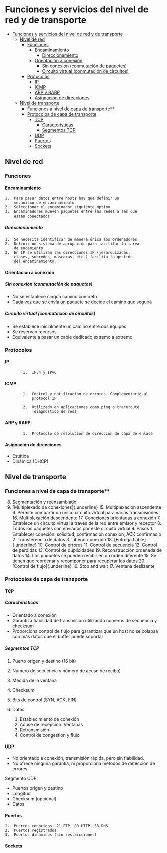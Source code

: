 # Funciones y servicios del nivel de red y de transporte

- [Funciones y servicios del nivel de red y de transporte](#funciones-y-servicios-del-nivel-de-red-y-de-transporte)
  - [Nivel de red](#nivel-de-red)
    - [Funciones](#funciones)
      - [Encaminamiento](#encaminamiento)
        - [Direccionamiento](#direccionamiento)
      - [Orientación a conexión](#orientaci%C3%B3n-a-conexi%C3%B3n)
        - [Sin conexión (conmutación de paquetes)](#sin-conexi%C3%B3n-conmutaci%C3%B3n-de-paquetes)
        - [Circuito virtual (conmutación de circuitos)](#circuito-virtual-conmutaci%C3%B3n-de-circuitos)
    - [Protocolos](#protocolos)
      - [IP](#ip)
      - [ICMP](#icmp)
      - [ARP y RARP](#arp-y-rarp)
      - [Asignación de direcciones](#asignaci%C3%B3n-de-direcciones)
  - [Nivel de transporte](#nivel-de-transporte)
    - [Funciones a nivel de capa de transporte**](#funciones-a-nivel-de-capa-de-transporte)
    - [Protocolos de capa de transporte](#protocolos-de-capa-de-transporte)
      - [TCP](#tcp)
        - [Características](#caracter%C3%ADsticas)
        - [Segmentos TCP](#segmentos-tcp)
      - [UDP](#udp)
      - [Puertos](#puertos)
      - [Sockets](#sockets)
  
## Nivel de red

### Funciones

#### Encaminamiento

    1.  Para pasar datos entre hosts hay que definir un
        mecanismo de encaminamiento
    2.  Seleccionar el encaminador siguiente óptimo
    3.  Encaminadores mueven paquetes entre las redes a las que
        están conectados

##### Direccionamiento

    1.  Se necesita identificar de manera única los ordenadores
    2.  Definir un sistema de agrupación para facilitar la tarea
        de encamiento
    3.  En IP se utilizan las direcciones IP (jerarquizadas,
        clases, subredes, máscaras, etc.) facilita la gestión
        del encaminamiento

#### Orientación a conexión

##### Sin conexión (conmutación de paquetes)

- No se establece ningún camino concreto
- Cada vez que se envía un paquete se decide el camino que seguirá

##### Circuito virtual (conmutación de circuitos)

- Se establece inicialmente un camino entre dos equipos
- Se reservan recursos
- Equivalente a pasar un cable dedicado extremo a extremo

### Protocolos

#### IP

            1.  IPv4 y IPv6

#### ICMP

            1.  Control y notificación de errores. Complementario al
                protocol IP

            2.  Utilizado en aplicaciones como ping o traceroute
                (diagnóstico de red)

#### ARP y RARP

            1.  Protocolo de resolución de dirección de capa de enlace

#### Asignación de direcciones

- Estática
- Dinámica (DHCP)

## Nivel de transporte

### Funciones a nivel de capa de transporte**

8.  Segmentación y reensamblado
9.  [Multiplexado de conexiones]{.underline}
    15. Multiplexación ascendente
        6.  Permite compartir un único circuito virtual para
            varias transmisiones
    16. Multiplexación descendente
    17. Conexiones orientadas a conexión
        7.  Establece un circuito virtual a través de la red
            entre emisor y receptor
        8.  Todos los paquetes son enviados por este circuito
            virtual
        9.  Pasos
            1.  Establecer conexión: solicitud, confirmación
                conexión, ACK confirmació
            2.  Transferencia de datos
            3.  Liberar conexión
    18. [Entrega fiable]{.underline}
        10. Control de errores
        11. Control de secuencia
        12. Control de pérdidas
        13. Control de duplicidades
    19. Reconstrucción ordenada de datos
        14. Los paquetes se pueden recibir en un orden diferente
        15. Se tienen que reordenar y recomponer para recuperar
            los datos
    20. [Control de flujo]{.underline}
        16. Stop and wait
        17. Ventana deslizante

### Protocolos de capa de transporte

#### TCP

##### Características

- Orientado a conexión
- Garantiza fiabilidad de transmisión utilizando números de secuencia y checksum
- Proporciona control de flujo para garantizar que un host no se colapsa con más datos que el buffer puede soportar

##### Segmentos TCP

1.  Puerto origen y destino (16 bit)
2.  Número de secuencia y número de acuse de recibo)
3.  Medida de la ventana
4.  Checksum
5.  Bits de control (SYN, ACK, FIN)
6.  Datos


    1.  Establecimiento de conexión
    2.  Acuse de recepción. Ventanas
    3.  Retransmisión
    4.  Control de congestión y flujo

#### UDP

- No orientado a conexión, transmisión rápida, pero sin fiabilidad.
- No ofrece ninguna garantía, ni proporciona métodos de detección de errores

Segmento UDP:

- Puertos origen y destino
- Longitud
- Checksum (opcional)
- Datos

#### Puertos

    1.  Puertos conocidos: 21 FTP, 80 HTTP, 53 DNS.
    2.  Puertos registrados
    3.  Puertos dinámicos (sin restricciones)

#### Sockets
